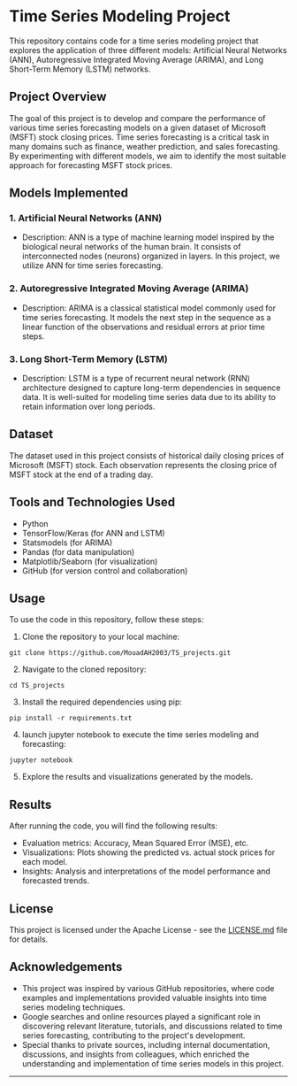 # Time Series Modeling Project

This repository contains code for a time series modeling project that explores the application of three different models: Artificial Neural Networks (ANN), Autoregressive Integrated Moving Average (ARIMA), and Long Short-Term Memory (LSTM) networks.

## Project Overview

The goal of this project is to develop and compare the performance of various time series forecasting models on a given dataset of Microsoft (MSFT) stock closing prices. Time series forecasting is a critical task in many domains such as finance, weather prediction, and sales forecasting. By experimenting with different models, we aim to identify the most suitable approach for forecasting MSFT stock prices.

## Models Implemented

### 1. Artificial Neural Networks (ANN)
- Description: ANN is a type of machine learning model inspired by the biological neural networks of the human brain. It consists of interconnected nodes (neurons) organized in layers. In this project, we utilize ANN for time series forecasting.

### 2. Autoregressive Integrated Moving Average (ARIMA)
- Description: ARIMA is a classical statistical model commonly used for time series forecasting. It models the next step in the sequence as a linear function of the observations and residual errors at prior time steps.

### 3. Long Short-Term Memory (LSTM)
- Description: LSTM is a type of recurrent neural network (RNN) architecture designed to capture long-term dependencies in sequence data. It is well-suited for modeling time series data due to its ability to retain information over long periods.
## Dataset

The dataset used in this project consists of historical daily closing prices of Microsoft (MSFT) stock. Each observation represents the closing price of MSFT stock at the end of a trading day.

## Tools and Technologies Used
- Python
- TensorFlow/Keras (for ANN and LSTM)
- Statsmodels (for ARIMA)
- Pandas (for data manipulation)
- Matplotlib/Seaborn (for visualization)
- GitHub (for version control and collaboration)
## Usage

To use the code in this repository, follow these steps:

1. Clone the repository to your local machine:

```
git clone https://github.com/MouadAH2003/TS_projects.git
```

2. Navigate to the cloned repository:

```
cd TS_projects
```

3. Install the required dependencies using pip:

```
pip install -r requirements.txt
```

4. launch jupyter notebook to execute the time series modeling and forecasting:
```
jupyter notebook
```

5. Explore the results and visualizations generated by the models.

## Results

After running the code, you will find the following results:

- Evaluation metrics: Accuracy, Mean Squared Error (MSE), etc.
- Visualizations: Plots showing the predicted vs. actual stock prices for each model.
- Insights: Analysis and interpretations of the model performance and forecasted trends.

## License

This project is licensed under the Apache License - see the [LICENSE.md](LICENSE.md) file for details.

## Acknowledgements

- This project was inspired by various GitHub repositories, where code examples and implementations provided valuable insights into time series modeling techniques.
- Google searches and online resources played a significant role in discovering relevant literature, tutorials, and discussions related to time series forecasting, contributing to the project's development.
- Special thanks to private sources, including internal documentation, discussions, and insights from colleagues, which enriched the understanding and implementation of time series models in this project.


---
